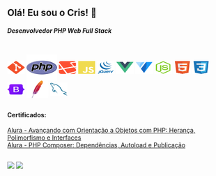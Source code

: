 ## Olá! Eu sou o Cris! 👋

##### Desenvolvedor PHP Web Full Stack

##

<div style="display: inline_block">
  <br>
  <img align="center" alt="Cris-Git" height="30" width="40" src="https://raw.githubusercontent.com/devicons/devicon/master/icons/git/git-original.svg">
  <img align="center" alt="Cris-PHP" height="60" width="70" src="https://raw.githubusercontent.com/devicons/devicon/master/icons/php/php-original.svg">
  <img align="center" alt="Cris-Laravel" height="30" width="40" src="https://raw.githubusercontent.com/devicons/devicon/master/icons/laravel/laravel-plain.svg">
  <img align="center" alt="Cris-Js" height="30" width="40" src="https://raw.githubusercontent.com/devicons/devicon/master/icons/javascript/javascript-plain.svg">
  <img align="center" alt="Cris-Jquery" height="30" width="40" src="https://raw.githubusercontent.com/devicons/devicon/master/icons/jquery/jquery-plain-wordmark.svg">
  <img align="center" alt="Cris-VueJs" height="30" width="40" src="https://raw.githubusercontent.com/devicons/devicon/master/icons/vuejs/vuejs-original.svg">
  <img align="center" alt="Cris-Vuetify" height="30" width="40" src="https://raw.githubusercontent.com/devicons/devicon/master/icons/vuetify/vuetify-original.svg">
  <img align="center" alt="Cris-NodeJs" height="30" width="40" src="https://raw.githubusercontent.com/devicons/devicon/master/icons/nodejs/nodejs-original.svg">
  <img align="center" alt="Cris-HTML" height="30" width="40" src="https://raw.githubusercontent.com/devicons/devicon/master/icons/html5/html5-original.svg">
  <img align="center" alt="Cris-CSS" height="30" width="40" src="https://raw.githubusercontent.com/devicons/devicon/master/icons/css3/css3-original.svg">
  <img align="center" alt="Cris-Bootstrap" height="30" width="40" src="https://raw.githubusercontent.com/devicons/devicon/master/icons/bootstrap/bootstrap-original.svg">
  <img align="center" alt="Cris-Apache" height="40" width="50" src="https://raw.githubusercontent.com/devicons/devicon/master/icons/apache/apache-original.svg">
  <img align="center" alt="Cris-Mysql" height="30" width="40" src="https://raw.githubusercontent.com/devicons/devicon/master/icons/mysql/mysql-original.svg">
  <br>
</div>

##

#### Certificados:

<a href="https://cursos.alura.com.br/certificate/24d1fedc-0b60-4fbf-86d0-b5ba324598d3" target="_blank">Alura - Avançando com Orientação a Objetos com PHP: Herança, Polimorfismo e Interfaces</a><br>
<a href="https://cursos.alura.com.br/certificate/fe62459c-a83b-4d84-8406-379f3b0332c2" target="_blank">Alura - PHP Composer: Dependências, Autoload e Publicação</a>

##

<div>
  <a href="https://www.linkedin.com/in/cristiano-junior-b64668186" target="_blank"><img src="https://img.shields.io/badge/-LinkedIn-%230077B5?style=for-the-badge&logo=linkedin&logoColor=white" target="_blank"></a>
  <a href = "mailto:cristianojunior120@gmail.com"><img src="https://img.shields.io/badge/Gmail-D14836?style=for-the-badge&logo=gmail&logoColor=white" target="_blank"></a>
</div>
